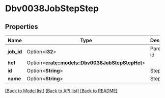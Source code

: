 # Dbv0038JobStepStep

## Properties

Name | Type | Description | Notes
------------ | ------------- | ------------- | -------------
**job_id** | Option<**i32**> | Parent job id | [optional]
**het** | Option<[**crate::models::Dbv0038JobStepStepHet**](dbv0_0_38_job_step_step_het.md)> |  | [optional]
**id** | Option<**String**> | Step id | [optional]
**name** | Option<**String**> | Step name | [optional]

[[Back to Model list]](../README.md#documentation-for-models) [[Back to API list]](../README.md#documentation-for-api-endpoints) [[Back to README]](../README.md)


